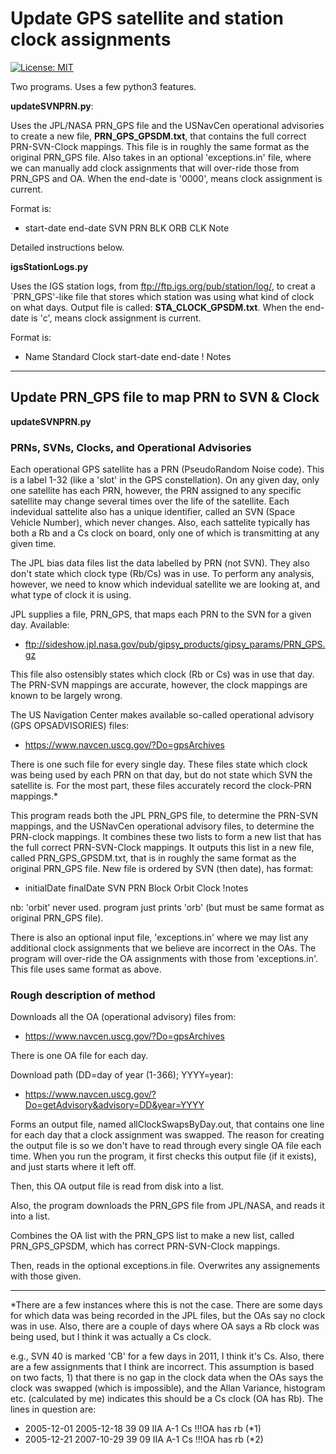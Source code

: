 # Update GPS satellite and station clock assignments

[![License: MIT](https://img.shields.io/badge/License-MIT-yellow.svg)](https://opensource.org/licenses/MIT)

Two programs. Uses a few python3 features.

**updateSVNPRN.py**:

Uses the JPL/NASA PRN_GPS file and the USNavCen operational advisories to 
create a new file, **PRN_GPS_GPSDM.txt**, 
that contains the full correct PRN-SVN-Clock mappings. 
This file is in roughly the same format as the original PRN_GPS file.
Also takes in an optional 'exceptions.in' file, where we can manually add clock
assignments that will over-ride those from PRN_GPS and OA.
When the end-date is '0000', means clock assignment is current.

Format is:
 * start-date end-date SVN PRN BLK ORB CLK Note

Detailed instructions below.


**igsStationLogs.py**

Uses the IGS station logs, from ftp://ftp.igs.org/pub/station/log/, 
to creat a `PRN_GPS'-like file that stores which station was using what kind
of clock on what days.
Output file is called: **STA_CLOCK_GPSDM.txt**.
When the end-date is 'c', means clock assignment is current.

Format is:
 * Name Standard Clock start-date end-date ! Notes

********************************************************************************

## Update PRN_GPS file to map PRN to SVN & Clock

**updateSVNPRN.py**

### PRNs, SVNs, Clocks, and Operational Advisories

Each operational GPS satellite has a PRN (PseudoRandom Noise code).
This is a label 1-32 (like a 'slot' in the GPS constellation).
On any given day, only one satellite has each PRN, however, the PRN assigned
to any specific satellite may change several times over the life of the 
satellite.
Each indevidual sattelite also has a unique identifier, called an SVN (Space
Vehicle Number), which never changes.
Also, each sattelite typically has both a Rb and a Cs clock on board, only one 
of which is transmitting at any given time.

The JPL bias data files list the data labelled by PRN (not SVN). They also don't
state which clock type (Rb/Cs) was in use.
To perform any analysis, however, we need to know which indevidual satellite
we are looking at, and what type of clock it is using.

JPL supplies a file, PRN_GPS, that maps each PRN to the SVN for a given day.
Available:
 * ftp://sideshow.jpl.nasa.gov/pub/gipsy_products/gipsy_params/PRN_GPS.gz

This file also ostensibly states which clock (Rb or Cs) was in use that day.
The PRN-SVN mappings are accurate, however, the clock mappings are known to be
largely wrong.

The US Navigation Center makes available so-called operational advisory
(GPS OPSADVISORIES) files: 
 * https://www.navcen.uscg.gov/?Do=gpsArchives

There is one such file for every single day.
These files state which clock was being used by each PRN on that day, but do
not state which SVN the satellite is.
For the most part, these files accurately record the clock-PRN mappings.*

This program reads both the JPL PRN_GPS file, to determine the PRN-SVN mappings,
and the USNavCen operational advisory files, to determine the PRN-clock mappings.
It combines these two lists to form a new list that has the full correct
PRN-SVN-Clock mappings. It outputs this list in a new file, called
PRN_GPS_GPSDM.txt, that is in roughly the same format as the original PRN_GPS 
file.
New file is ordered by SVN (then date), has format:
 *  initialDate finalDate SVN PRN Block Orbit Clock !notes

nb: 'orbit' never used. program just prints 'orb' (but must be same format as
original PRN_GPS file).

There is also an optional input file, 'exceptions.in' where we may list any
additional clock assignments that we believe are incorrect in the OAs.
The program will over-ride the OA assignments with those from 'exceptions.in'.
This file uses same format as above.


### Rough description of method

Downloads all the OA (operational advisory) files from:
 * https://www.navcen.uscg.gov/?Do=gpsArchives

There is one OA file for each day.

Download path (DD=day of year (1-366); YYYY=year):
 * https://www.navcen.uscg.gov/?Do=getAdvisory&advisory=DD&year=YYYY

Forms an output file, named allClockSwapsByDay.out, that contains one line
for each day that a clock assignment was swapped.
The reason for creating the output file is so we don't have to read through 
every single OA file each time. 
When you run the program, it first checks this output file (if it exists), and
just starts where it left off.

Then, this OA output file is read from disk into a list.

Also, the program downloads the PRN_GPS file from JPL/NASA, and reads it into a
list.

Combines the OA list with the PRN_GPS list to make a new list, called 
PRN_GPS_GPSDM, which has correct PRN-SVN-Clock mappings.

Then, reads in the optional exceptions.in file.
Overwrites any assignements with those given.


********************************************************************************

*There are a few instances where this is not the case.
There are some days for which data was being recorded in the JPL files, but the
OAs say no clock was in use.
Also, there are a couple of days where OA says a Rb clock was being used, but I
think it was actually a Cs clock.

e.g., SVN 40 is marked 'CB' for a few days in 2011, I think it's Cs. 
Also, there are a few assignments that I think are incorrect. This assumption is
based on two facts, 1) that there is no gap in the clock data when the OAs says
the clock was swapped (which is impossible), and the Allan Variance, histogram
etc. (calculated by me) indicates this should be a Cs clock (OA has Rb). The
lines in question are:

  * 2005-12-01   2005-12-18   39   09   IIA   A-1   Cs   !!!OA has rb (*1)
  * 2005-12-21   2007-10-29   39   09   IIA   A-1   Cs   !!!OA has rb (*2)




















